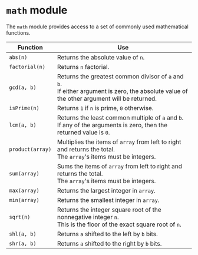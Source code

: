 # `math` module

The `math` module provides access to a set of commonly used mathematical functions.

Function              | Use
---                   | ---
`abs(n)`              | Returns the absolute value of `n`.
`factorial(n)`        | Returns `n` factorial.
`gcd(a, b)`           | Returns the greatest common divisor of `a` and `b`.<br>If either argument is zero, the absolute value of the other argument will be returned.
`isPrime(n)`          | Returns `1` if `n` is prime, `0` otherwise.
`lcm(a, b)`           | Returns the least common multiple of `a` and `b`.<br>If any of the arguments is zero, then the returned value is `0`.
`product(array)`      | Multiplies the items of `array` from left to right and returns the total.<br>The `array`'s items must be integers.
`sum(array)`          | Sums the items of `array` from left to right and returns the total.<br>The `array`'s items must be integers.
`max(array)`          | Returns the largest integer in `array`.
`min(array)`          | Returns the smallest integer in `array`.
`sqrt(n)`             | Returns the integer square root of the nonnegative integer `n`.<br>This is the floor of the exact square root of `n`.
`shl(a, b)`           | Returns `a` shifted to the left by `b` bits.
`shr(a, b)`           | Returns `a` shifted to the right by `b` bits.
